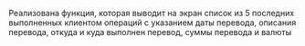 Реализована функция, которая выводит на экран список из 5 последних выполненных клиентом операций с указанием даты перевода, описания перевода, откуда и куда выполнен перевод, суммы перевода и валюты
